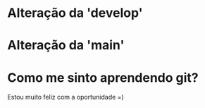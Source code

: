 # Alteração da 'develop'
# Alteração da 'main'

# Como me sinto aprendendo git?
Estou muito feliz com a oportunidade =)